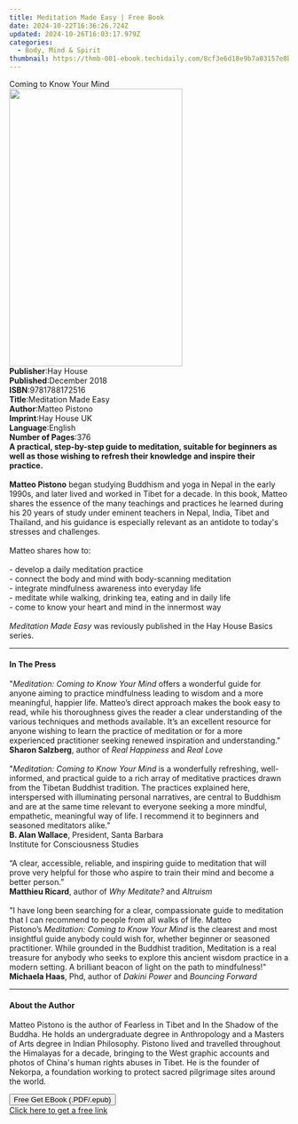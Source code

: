 ```yaml
---
title: Meditation Made Easy | Free Book
date: 2024-10-22T16:36:26.724Z
updated: 2024-10-26T16:03:17.979Z
categories:
  - Body, Mind & Spirit
thumbnail: https://thmb-001-ebook.techidaily.com/8cf3e6d18e9b7a03157e8bcf6cc31843dacf9139a840b61fcb070a999e6a6253.jpg
---
```

<main id="book-container">
  <div class="flex flex-col">
    <div class="book-brief flex-1 py-6 px-4 sm:p-6 md:py-10 md:px-8">
      <!-- brief-->
      <div class="book-brief-main">Coming to Know Your Mind</div>
    </div>
    <div
      class="book-meta-info flex-1 grid gap-4 col-start-1 col-end-3 row-start-1 sm:mb-6 sm:grid-cols-4 lg:gap-6 lg:col-start-2 lg:row-end-6 lg:row-span-6 lg:mb-0"
    >
      <div
        class="book-meta-info-left place-content-center mt-4 p-4 text-sm leading-6 col-start-2 col-span-2 dark:text-slate-400"
      >
        <img
          class="w-full h-500 object-cover rounded-lg sm:h-255 sm:col-span-2 lg:col-span-full"
          src="https://img-001-ebook.techidaily.com/8729004fc29f4b37fbf96fb94cda9d85634795338531cbc9a6adf127dede8509.jpg"
          alt=""
          width="312"
          height="500"
        />
      </div>
      <div
        class="book-meta-info-right mt-2 col-start-1 row-start-2 col-span-3 self-center"
      >
        <!-- meta data  -->
        <div class="flex flex-col px-4 md:px-8">
          <div class="flex-1">
            <strong>Publisher</strong>:<span class="px-2">Hay House</span>
          </div>
          <div class="flex-1">
            <strong>Published</strong>:<span class="px-2">December 2018</span>
          </div>
          <div class="flex-1">
            <strong>ISBN</strong>:<span class="px-2">9781788172516</span>
          </div>
          <div class="flex-1">
            <strong>Title</strong>:<span class="px-2"
              >Meditation Made Easy</span
            >
          </div>
          <div class="flex-1">
            <strong>Author</strong>:<span class="px-2">Matteo Pistono</span>
          </div>
          <div class="flex-1">
            <strong>Imprint</strong>:<span class="px-2">Hay House UK</span>
          </div>
          <div class="flex-1">
            <strong>Language</strong>:<span class="px-2">English</span>
          </div>
          <div class="flex-1">
            <strong>Number of Pages</strong>:<span class="px-2">376</span>
          </div>
        </div>
      </div>
    </div>
    <div class="book-description flex-1 py-6 px-4 sm:p-6 md:py-10 md:px-8">
      <div class="book-description-main">
        <div accordion-content="" id="description">
          <b
            >A practical, step-by-step guide to meditation, suitable for
            beginners as well as those wishing to refresh their knowledge and
            inspire their practice.<br /><br />Matteo Pistono</b
          >
          began studying Buddhism and yoga in Nepal in the early 1990s, and
          later lived and worked in Tibet for a decade. In this book, Matteo
          shares the essence of the many teachings and practices he learned
          during his 20 years of study under eminent teachers in Nepal, India,
          Tibet and Thailand, and his guidance is especially relevant as an
          antidote to today's stresses and challenges.<br /><br />Matteo shares
          how to:<br /><br />- develop a daily meditation practice<br />-
          connect the body and mind with body-scanning meditation<br />-
          integrate mindfulness awareness into everyday life<br />- meditate
          while walking, drinking tea, eating and in daily life<br />- come to
          know your heart and mind in the innermost way<br /><br /><i
            >Meditation Made Easy</i
          >
          was reviously published in the Hay House Basics series.
        </div>
        <div class="accordion-fader"></div>
      </div>
    </div>
    <div class="book-excerpts flex-1 py-6 px-4 sm:p-6 md:py-10 md:px-8">
      <!-- excerpts-->
      <div class="book-excerpts-main">
        <hr />
        <h4 class="placeholder placeholder-heading">
          <span>In The Press</span>
        </h4>
        <p>
          "<i>Meditation: Coming to Know Your Mind</i>&nbsp;offers a wonderful
          guide for anyone aiming to practice mindfulness leading to wisdom and
          a more meaningful, happier life. Matteo’s direct approach makes the
          book easy to read, while his thoroughness gives the reader a clear
          understanding of the various techniques and methods available. It’s an
          excellent resource for anyone wishing to learn the practice of
          meditation or for a more experienced practitioner seeking renewed
          inspiration and understanding."<br /><b>Sharon Salzberg</b>,
          author&nbsp;of&nbsp;<i>Real Happiness&nbsp;</i>and&nbsp;<i
            >Real&nbsp;Love</i
          ><br /><br />"<i>Meditation: Coming to Know Your Mind</i>&nbsp;is a
          wonderfully refreshing, well-informed, and practical guide to a rich
          array of meditative practices drawn from the Tibetan Buddhist
          tradition. The practices explained here, interspersed with
          illuminating personal narratives, are central to Buddhism and are at
          the same time relevant to everyone seeking a more mindful, empathetic,
          meaningful way of life. I recommend it to beginners and seasoned
          meditators alike."<br /><b>B. Alan Wallace</b>, President,
          Santa&nbsp;Barbara
          Institute&nbsp;for&nbsp;Consciousness&nbsp;Studies<br /><br />“A
          clear, accessible, reliable, and inspiring guide to meditation that
          will prove very helpful for those who aspire to train their mind and
          become a better person.”<br /><b>Matthieu&nbsp;Ricard</b>,
          author&nbsp;of&nbsp;<i>Why Meditate?&nbsp;</i>and&nbsp;<i>Altruism</i
          ><br /><br />"I have long been searching for a clear, compassionate
          guide to meditation that I can recommend to people from all walks of
          life. Matteo Pistono’s&nbsp;<i>Meditation: Coming to Know Your Mind</i
          >&nbsp;is the clearest and most insightful guide anybody could wish
          for, whether beginner or seasoned practitioner. While grounded in the
          Buddhist tradition, Meditation is a real treasure for anybody who
          seeks to explore this ancient wisdom practice in a modern setting. A
          brilliant beacon of light on the path to mindfulness!"<br /><b
            >Michaela&nbsp;Haas</b
          >, Phd, author&nbsp;of&nbsp;<i>Dakini&nbsp;Power&nbsp;</i>and&nbsp;<i
            >Bouncing Forward</i
          >
        </p>
      </div>
    </div>
    <div class="book-about-author flex-1 py-6 px-4 sm:p-6 md:py-10 md:px-8">
      <!-- about author-->
      <div class="book-main-author-main">
        <hr />
        <h4 class="placeholder placeholder-heading">
          <span>About the Author</span>
        </h4>
        <p>
          Matteo Pistono is the author of Fearless in Tibet and In the Shadow of
          the Buddha. He holds an undergraduate degree in Anthropology and a
          Masters of Arts degree in Indian Philosophy. Pistono lived and
          travelled throughout the Himalayas for a decade, bringing to the West
          graphic accounts and photos of China's human rights abuses in Tibet.
          He is the founder of Nekorpa, a foundation working to protect sacred
          pilgrimage sites around the world.
        </p>
      </div>
    </div>
    <div class="book-free-get flex-1 py-6 px-4 sm:p-6 md:py-10 md:px-8">
      <button
        id="btn-free-get"
        class="bg-blue-500 hover:bg-blue-700 text-white font-bold py-2 px-4 rounded"
      >
        Free Get EBook (.PDF/.epub)
      </button>
      <div id="countdown-display" class="px-2 text-lg mt-2"></div>
      <a
        id="free-link"
        class="hidden bg-blue-500 hover:bg-blue-700 text-white font-bold py-2 px-4 rounded"
        href="https://www.ebooks.com/en-us/book/96261031/meditation-made-easy/matteo-pistono/"
        target="_blank"
        >Click here to get a free link</a
      >
    </div>
    <script>
      let countdownTime = 0;
      let countdownInterval = null;
      document
        .getElementById('btn-free-get')
        .addEventListener('click', startCountdown);
      function startCountdown() {
        countdownTime = new Date().getTime() + 60000 * 3;
        countdownInterval = setInterval(updateCountdown, 1000);
        document.getElementById('btn-free-get').disabled = true;
        document
          .getElementById('btn-free-get')
          .classList.add('bg-gray-500', 'cursor-not-allowed');
      }
      function updateCountdown() {
        let currentTime = new Date().getTime();
        let timeLeft = countdownTime - currentTime;
        let secondsLeft = Math.floor(timeLeft / 1000);
        document.getElementById('countdown-display').innerHTML =
          `Remaining time: ${secondsLeft} seconds.`;
        if (secondsLeft <= 0) {
          clearInterval(countdownInterval);
          document.getElementById('btn-free-get').classList.add('hidden');
          document.getElementById('free-link').classList.remove('hidden');
          document.getElementById('countdown-display').innerHTML = '';
        }
      }
    </script>
  </div>
</main>

<ins class="adsbygoogle"
      style="display:block"
      data-ad-client="ca-pub-7571918770474297"
      data-ad-slot="8358498916"
      data-ad-format="auto"
      data-full-width-responsive="true"></ins>
    